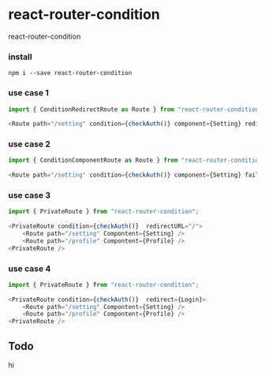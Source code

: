 # react-router-condition
react-router-condition


### install
```
npm i --save react-router-condition
```


### use case 1
```javascript
import { ConditionRedirectRoute as Route } from "react-router-condition";
    
<Route path="/setting" condition={checkAuth()} component={Setting} redirectURL="/" />

```

### use case 2
```javascript
import { ConditionComponentRoute as Route } from "react-router-condition";
    
<Route path="/setting" condition={checkAuth()} component={Setting} failComponent={Login} />

```

### use case 3
```javascript
import { PrivateRoute } from "react-router-condition";
    
<PrivateRoute condition={checkAuth()}  redirectURL="/">
    <Route path="/setting" Compontent={Setting} />
    <Route path="/profile" Compontent={Profile} />
<PrivateRoute />

```


### use case 4
```javascript
import { PrivateRoute } from "react-router-condition";
    
<PrivateRoute condition={checkAuth()}  redirect={Login}>
    <Route path="/setting" Compontent={Setting} />
    <Route path="/profile" Compontent={Profile} />
<PrivateRoute />

```




## Todo

hi
